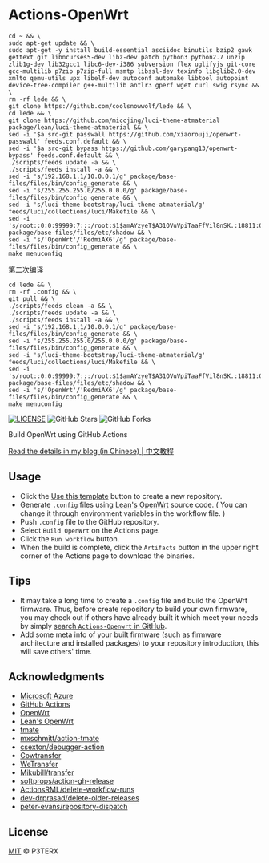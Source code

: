 # Actions-OpenWrt

```
cd ~ && \
sudo apt-get update && \
sudo apt-get -y install build-essential asciidoc binutils bzip2 gawk gettext git libncurses5-dev libz-dev patch python3 python2.7 unzip zlib1g-dev lib32gcc1 libc6-dev-i386 subversion flex uglifyjs git-core gcc-multilib p7zip p7zip-full msmtp libssl-dev texinfo libglib2.0-dev xmlto qemu-utils upx libelf-dev autoconf automake libtool autopoint device-tree-compiler g++-multilib antlr3 gperf wget curl swig rsync && \
rm -rf lede && \
git clone https://github.com/coolsnowwolf/lede && \
cd lede && \
git clone https://github.com/miccjing/luci-theme-atmaterial package/lean/luci-theme-atmaterial && \
sed -i '$a src-git passwall https://github.com/xiaorouji/openwrt-passwall' feeds.conf.default && \
sed -i '$a src-git bypass https://github.com/garypang13/openwrt-bypass' feeds.conf.default && \
./scripts/feeds update -a && \
./scripts/feeds install -a && \
sed -i 's/192.168.1.1/10.0.0.1/g' package/base-files/files/bin/config_generate && \
sed -i 's/255.255.255.0/255.0.0.0/g' package/base-files/files/bin/config_generate && \
sed -i 's/luci-theme-bootstrap/luci-theme-atmaterial/g' feeds/luci/collections/luci/Makefile && \
sed -i 's/root::0:0:99999:7:::/root:$1$amAYzyeT$A31OVuVpiTaaFfVil8nSK.:18811:0:99999:7:::/g' package/base-files/files/etc/shadow && \
sed -i 's/'OpenWrt'/'RedmiAX6'/g' package/base-files/files/bin/config_generate && \
make menuconfig
```

第二次编译
```
cd lede && \
rm -rf .config && \
git pull && \
./scripts/feeds clean -a && \
./scripts/feeds update -a && \
./scripts/feeds install -a && \
sed -i 's/192.168.1.1/10.0.0.1/g' package/base-files/files/bin/config_generate && \
sed -i 's/255.255.255.0/255.0.0.0/g' package/base-files/files/bin/config_generate && \
sed -i 's/luci-theme-bootstrap/luci-theme-atmaterial/g' feeds/luci/collections/luci/Makefile && \
sed -i 's/root::0:0:99999:7:::/root:$1$amAYzyeT$A31OVuVpiTaaFfVil8nSK.:18811:0:99999:7:::/g' package/base-files/files/etc/shadow && \
sed -i 's/'OpenWrt'/'RedmiAX6'/g' package/base-files/files/bin/config_generate && \
make menuconfig
```

[![LICENSE](https://img.shields.io/github/license/mashape/apistatus.svg?style=flat-square&label=LICENSE)](https://github.com/P3TERX/Actions-OpenWrt/blob/master/LICENSE)
![GitHub Stars](https://img.shields.io/github/stars/P3TERX/Actions-OpenWrt.svg?style=flat-square&label=Stars&logo=github)
![GitHub Forks](https://img.shields.io/github/forks/P3TERX/Actions-OpenWrt.svg?style=flat-square&label=Forks&logo=github)

Build OpenWrt using GitHub Actions

[Read the details in my blog (in Chinese) | 中文教程](https://p3terx.com/archives/build-openwrt-with-github-actions.html)

## Usage

- Click the [Use this template](https://github.com/P3TERX/Actions-OpenWrt/generate) button to create a new repository.
- Generate `.config` files using [Lean's OpenWrt](https://github.com/coolsnowwolf/lede) source code. ( You can change it through environment variables in the workflow file. )
- Push `.config` file to the GitHub repository.
- Select `Build OpenWrt` on the Actions page.
- Click the `Run workflow` button.
- When the build is complete, click the `Artifacts` button in the upper right corner of the Actions page to download the binaries.

## Tips

- It may take a long time to create a `.config` file and build the OpenWrt firmware. Thus, before create repository to build your own firmware, you may check out if others have already built it which meet your needs by simply [search `Actions-Openwrt` in GitHub](https://github.com/search?q=Actions-openwrt).
- Add some meta info of your built firmware (such as firmware architecture and installed packages) to your repository introduction, this will save others' time.

## Acknowledgments

- [Microsoft Azure](https://azure.microsoft.com)
- [GitHub Actions](https://github.com/features/actions)
- [OpenWrt](https://github.com/openwrt/openwrt)
- [Lean's OpenWrt](https://github.com/coolsnowwolf/lede)
- [tmate](https://github.com/tmate-io/tmate)
- [mxschmitt/action-tmate](https://github.com/mxschmitt/action-tmate)
- [csexton/debugger-action](https://github.com/csexton/debugger-action)
- [Cowtransfer](https://cowtransfer.com)
- [WeTransfer](https://wetransfer.com/)
- [Mikubill/transfer](https://github.com/Mikubill/transfer)
- [softprops/action-gh-release](https://github.com/softprops/action-gh-release)
- [ActionsRML/delete-workflow-runs](https://github.com/ActionsRML/delete-workflow-runs)
- [dev-drprasad/delete-older-releases](https://github.com/dev-drprasad/delete-older-releases)
- [peter-evans/repository-dispatch](https://github.com/peter-evans/repository-dispatch)

## License

[MIT](https://github.com/P3TERX/Actions-OpenWrt/blob/main/LICENSE) © P3TERX
